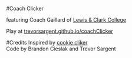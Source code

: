 #Coach Clicker

featuring Coach Gaillard of [Lewis & Clark College](http://www.lclark.edu)

Play at [trevorsargent.github.io/coachClicker](http://trevorsargent.github.io/coachClicker)

#Credits
Inspired by [cookie cliker](http://orteil.dashnet.org/cookieclicker/)   
Code by Brandon Cieslak and Trevor Sargent
